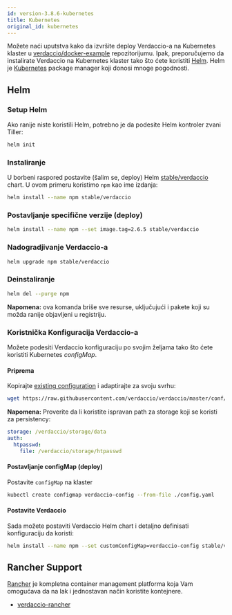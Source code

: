 ```yaml
---
id: version-3.8.6-kubernetes
title: Kubernetes
original_id: kubernetes
---
```

Možete naći uputstva kako da izvršite deploy Verdaccio-a na Kubernetes klaster u [verdaccio/docker-example](https://github.com/verdaccio/docker-examples/tree/master/kubernetes-example) repozitorijumu. Ipak, preporučujemo da instalirate Verdaccio na Kubernetes klaster tako što ćete koristiti [Helm](https://helm.sh). Helm je [Kubernetes](https://kubernetes.io) package manager koji donosi mnoge pogodnosti.

## Helm

### Setup Helm

Ako ranije niste koristili Helm, potrebno je da podesite Helm kontroler zvani Tiller:

```bash
helm init
```

### Instaliranje

U borbeni raspored postavite (šalim se, deploy) Helm [stable/verdaccio](https://github.com/kubernetes/charts/tree/master/stable/verdaccio) chart. U ovom primeru koristimo `npm` kao ime izdanja:

```bash
helm install --name npm stable/verdaccio
```

### Postavljanje specifične verzije (deploy)

```bash
helm install --name npm --set image.tag=2.6.5 stable/verdaccio
```

### Nadogradjivanje Verdaccio-a

```bash
helm upgrade npm stable/verdaccio
```

### Deinstaliranje

```bash
helm del --purge npm
```

**Napomena:** ova komanda briše sve resurse, uključujući i pakete koji su možda ranije objavljeni u registriju.

### Koristnička Konfiguracija Verdaccio-a

Možete podesiti Verdaccio konfiguraciju po svojim željama tako što ćete koristiti Kubernetes *configMap*.

#### Priprema

Kopirajte [existing configuration](https://github.com/verdaccio/verdaccio/blob/master/conf/full.yaml) i adaptirajte za svoju svrhu:

```bash
wget https://raw.githubusercontent.com/verdaccio/verdaccio/master/conf/full.yaml -O config.yaml
```

**Napomena:** Proverite da li koristite ispravan path za storage koji se koristi za persistency:

```yaml
storage: /verdaccio/storage/data
auth:
  htpasswd:
    file: /verdaccio/storage/htpasswd
```

#### Postavljanje configMap (deploy)

Postavite `configMap` na klaster

```bash
kubectl create configmap verdaccio-config --from-file ./config.yaml
```

#### Postavite Verdaccio

Sada možete postaviti Verdaccio Helm chart i detaljno definisati konfiguraciju da koristi:

```bash
helm install --name npm --set customConfigMap=verdaccio-config stable/verdaccio
```

## Rancher Support

[Rancher](http://rancher.com/) je kompletna container management platforma koja Vam omogućava da na lak i jednostavan način koristite kontejnere.

* [verdaccio-rancher](https://github.com/lgaticaq/verdaccio-rancher)
